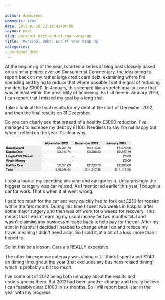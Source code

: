 ```yaml
---

author: dombarnes
comments: true
date: 2013-01-16 23:18:43+00:00
layout: post
slug: personal-debt-end-of-year-wrap-up
title: 'Personal Debt: End Of Year Wrap Up'
categories:
- personal debt
---
```


At the beginning of the year, I started a series of blog posts loosely based on a similar project over on Consumerist Commentary, the idea being to report back on my rather large credit card debt, examining where I'm spending and trying to reduce that where possible.I set the goal of reducing my debt by £3000. In January, this seemed like a stretch goal but one that was at least within the possibility of achieving. As I sit here in January 2013, I can report that I missed my goal by a long shot.

Take a look at the final results for my debt at the start of December 2012, and then the final results on 31 December.

So you can clearly see that instead of a healthy £3000 reduction, I've managed to increase my debt by £1100. Needless to say I'm not happy but when I reflect on the year it's clear why.

![](/assets/images/personal_debt/debt-dec-2012.png)

I took a look at my spending this year and categories it. Unsurprisingly the biggest category was car related. As I mentioned earlier this year, I bought a car for work. That's when it all went wrong.

I paid too much for the car and very quickly had to fork out £250 for repairs within the first month. During this time I spent two weeks in hospital after some major surgery and then was off work for 6 weeks for recovery. This meant that I wasn't earning my usual money for two months total and wasn't claiming any business mileage back to help pay for the car. After my stint in hospital I decided I needed to change what I do and reduce my travel meaning I didn't need a car. So I sold it, at a bit of a loss, more than I hoped to.

So let this be a lesson. Cars are REALLY expensive.

The other big expense category was dining out. I think I spent a out £240 on dining throughout the year (that excludes any business related dining) which is probably a bit too much.

I've come out of 2012 being both unhappy about the results and understanding them. But 2013 had been another change and I really believe I can feasibly clear £1000 in six months. So I will report back later in the year with my progress.
